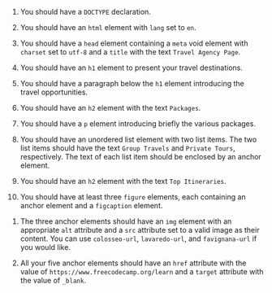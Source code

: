 1. You should have a `DOCTYPE` declaration.

1. You should have an `html` element with `lang` set to `en`.

1. You should have a `head` element containing a `meta` void element with `charset` set to `utf-8` and a `title` with the text `Travel Agency Page`.

1. You should have an `h1` element to present your travel destinations.

1. You should have a paragraph below the `h1` element introducing the travel opportunities.

1. You should have an `h2` element with the text `Packages`.

1. You should have a `p` element introducing briefly the various packages.

1. You should have an unordered list element with two list items. The two list items should have the text `Group Travels` and `Private Tours`, respectively. The text of each list item should be enclosed by an anchor element.

1. You should have an `h2` element with the text `Top Itineraries`.

1. You should have at least three `figure` elements, each containing an anchor element and a `figcaption` element.
<!--TODO: change src when images are on the cdn -->
1. The three anchor elements should have an `img` element with an appropriate `alt` attribute and a `src` attribute set to a valid image as their content. You can use `colosseo-url`, `lavaredo-url`, and `favignana-url` if you would like.

1. All your five anchor elements should have an `href` attribute with the value of `https://www.freecodecamp.org/learn` and a `target` attribute with the value of `_blank`.